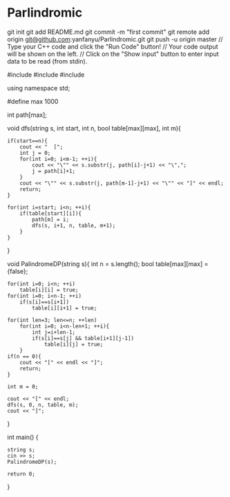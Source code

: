 Parlindromic
============
git init
git add README.md
git commit -m "first commit"
git remote add origin git@github.com:yanfanyu/Parlindromic.git
git push -u origin master
// Type your C++ code and click the "Run Code" button!
// Your code output will be shown on the left.
// Click on the "Show input" button to enter input data to be read (from stdin).

#include <iostream>
#include <string>
#include <queue>

using namespace std;

#define max 1000

int path[max];

void dfs(string s, int start, int n, bool table[max][max], int m){

    if(start==n){
        cout << "  [";
        int j = 0;
        for(int i=0; i<m-1; ++i){
            cout << "\"" << s.substr(j, path[i]-j+1) << "\",";
            j = path[i]+1;
        }
        cout << "\"" << s.substr(j, path[m-1]-j+1) << "\"" << "]" << endl;
        return;
    }
    
    for(int i=start; i<n; ++i){
        if(table[start][i]){
            path[m] = i;
            dfs(s, i+1, n, table, m+1);
        }
    }
}

void PalindromeDP(string s){
    int n = s.length();
    bool table[max][max] = {false};

    for(int i=0; i<n; ++i)
        table[i][i] = true;
    for(int i=0; i<n-1; ++i)
        if(s[i]==s[i+1])
            table[i][i+1] = true;

    for(int len=3; len<=n; ++len)
        for(int i=0; i<n-len+1; ++i){
            int j=i+len-1;
            if(s[i]==s[j] && table[i+1][j-1])
                table[i][j] = true;
        }
    if(n == 0){
        cout << "[" << endl << "]";
        return;
    }

    int m = 0;    

    cout << "[" << endl;
    dfs(s, 0, n, table, m);
    cout << "]";
}


int main() {

    string s;
    cin >> s;
    PalindromeDP(s);

    return 0;
}
